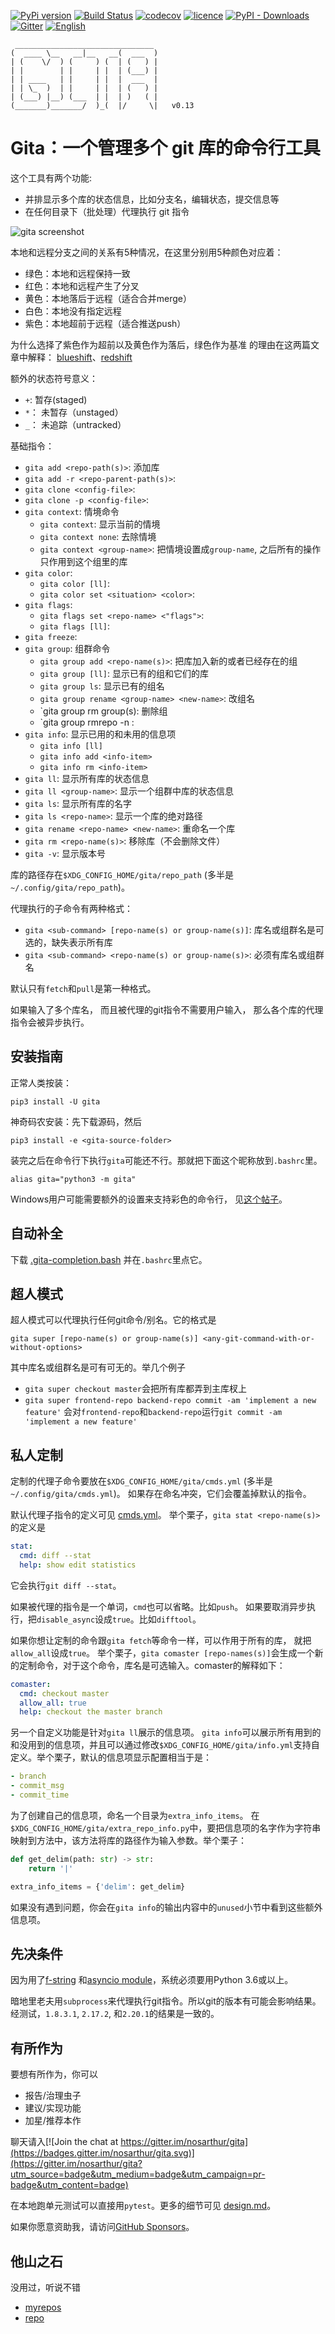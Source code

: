 [![PyPi version](https://img.shields.io/pypi/v/gita.svg?color=blue)](https://pypi.org/project/gita/)
[![Build Status](https://travis-ci.org/nosarthur/gita.svg?branch=master)](https://travis-ci.org/nosarthur/gita)
[![codecov](https://codecov.io/gh/nosarthur/gita/branch/master/graph/badge.svg)](https://codecov.io/gh/nosarthur/gita)
[![licence](https://img.shields.io/pypi/l/gita.svg)](https://github.com/nosarthur/gita/blob/master/LICENSE)
[![PyPI - Downloads](https://img.shields.io/pypi/dm/gita.svg)](https://pypistats.org/packages/gita)
[![Gitter](https://badges.gitter.im/nosarthur/gita.svg)](https://gitter.im/nosarthur/gita?utm_source=badge&utm_medium=badge&utm_campaign=pr-badge)
[![English](https://img.shields.io/badge/-English-lightgrey.svg)](https://github.com/nosarthur/gita)

```
 _______________________________
(  ____ \__   __|__   __(  ___  )
| (    \/  ) (     ) (  | (   ) |
| |        | |     | |  | (___) |
| | ____   | |     | |  |  ___  |
| | \_  )  | |     | |  | (   ) |
| (___) |__) (___  | |  | )   ( |
(_______)_______/  )_(  |/     \|   v0.13
```

# Gita：一个管理多个 git 库的命令行工具

这个工具有两个功能:

- 并排显示多个库的状态信息，比如分支名，编辑状态，提交信息等
- 在任何目录下（批处理）代理执行 git 指令

![gita screenshot](https://github.com/nosarthur/gita/raw/master/doc/screenshot.png)

本地和远程分支之间的关系有5种情况，在这里分别用5种颜色对应着：

- 绿色：本地和远程保持一致
- 红色：本地和远程产生了分叉
- 黄色：本地落后于远程（适合合并merge）
- 白色：本地没有指定远程
- 紫色：本地超前于远程（适合推送push）

为什么选择了紫色作为超前以及黄色作为落后，绿色作为基准 的理由在这两篇文章中解释：
[blueshift](https://en.wikipedia.org/wiki/Blueshift)、[redshift](https://en.wikipedia.org/wiki/Redshift)

额外的状态符号意义：

- `+`: 暂存(staged)
- `*`： 未暂存（unstaged）
- `_`： 未追踪（untracked）

基础指令：

- `gita add <repo-path(s)>`: 添加库
- `gita add -r <repo-parent-path(s)>`:
- `gita clone <config-file>`:
- `gita clone -p <config-file>`:
- `gita context`: 情境命令
    - `gita context`: 显示当前的情境
    - `gita context none`: 去除情境
    - `gita context <group-name>`: 把情境设置成`group-name`, 之后所有的操作只作用到这个组里的库
- `gita color`:
    - `gita color [ll]`:
    - `gita color set <situation> <color>`:
- `gita flags`:
    - `gita flags set <repo-name> <"flags">`:
    - `gita flags [ll]`:
- `gita freeze`:
- `gita group`: 组群命令
    - `gita group add <repo-name(s)>`: 把库加入新的或者已经存在的组
    - `gita group [ll]`: 显示已有的组和它们的库
    - `gita group ls`: 显示已有的组名
    - `gita group rename <group-name> <new-name>`: 改组名
    - `gita group rm group(s): 删除组
    - `gita group rmrepo -n <group-name>:
- `gita info`: 显示已用的和未用的信息项
    - `gita info [ll]`
    - `gita info add <info-item>`
    - `gita info rm <info-item>`
- `gita ll`: 显示所有库的状态信息
- `gita ll <group-name>`: 显示一个组群中库的状态信息
- `gita ls`: 显示所有库的名字
- `gita ls <repo-name>`: 显示一个库的绝对路径
- `gita rename <repo-name> <new-name>`: 重命名一个库
- `gita rm <repo-name(s)>`: 移除库（不会删除文件）
- `gita -v`: 显示版本号

库的路径存在`$XDG_CONFIG_HOME/gita/repo_path` (多半是`~/.config/gita/repo_path`)。

代理执行的子命令有两种格式：

- `gita <sub-command> [repo-name(s) or group-name(s)]`: 库名或组群名是可选的，缺失表示所有库
- `gita <sub-command> <repo-name(s) or group-name(s)>`: 必须有库名或组群名

默认只有`fetch`和`pull`是第一种格式。

如果输入了多个库名，
而且被代理的git指令不需要用户输入，
那么各个库的代理指令会被异步执行。

## 安装指南

正常人类按装：

```
pip3 install -U gita
```

神奇码农安装：先下载源码，然后

```
pip3 install -e <gita-source-folder>
```

装完之后在命令行下执行`gita`可能还不行。那就把下面这个昵称放到`.bashrc`里。
```
alias gita="python3 -m gita"
```

Windows用户可能需要额外的设置来支持彩色的命令行， 见[这个帖子](https://stackoverflow.com/questions/51680709/colored-text-output-in-powershell-console-using-ansi-vt100-codes)。

## 自动补全

下载
[.gita-completion.bash](https://github.com/nosarthur/gita/blob/master/.gita-completion.bash)
并在`.bashrc`里点它。

## 超人模式

超人模式可以代理执行任何git命令/别名。它的格式是

```
gita super [repo-name(s) or group-name(s)] <any-git-command-with-or-without-options>
```

其中库名或组群名是可有可无的。举几个例子

- `gita super checkout master`会把所有库都弄到主库杈上
- `gita super frontend-repo backend-repo commit -am 'implement a new feature'`
  会对`frontend-repo`和`backend-repo`运行`git commit -am 'implement a new feature'`

## 私人定制

定制的代理子命令要放在`$XDG_CONFIG_HOME/gita/cmds.yml` (多半是`~/.config/gita/cmds.yml`)。
如果存在命名冲突，它们会覆盖掉默认的指令。

默认代理子指令的定义可见
[cmds.yml](https://github.com/nosarthur/gita/blob/master/gita/cmds.yml)。
举个栗子，`gita stat <repo-name(s)>`的定义是

```yaml
stat:
  cmd: diff --stat
  help: show edit statistics
```

它会执行`git diff --stat`。

如果被代理的指令是一个单词，`cmd`也可以省略。比如`push`。
如果要取消异步执行，把`disable_async`设成`true`。比如`difftool`。

如果你想让定制的命令跟`gita fetch`等命令一样，可以作用于所有的库，
就把`allow_all`设成`true`。
举个栗子，`gita comaster [repo-names(s)]`会生成一个新的定制命令，对于这个命令，库名是可选输入。comaster的解释如下：

```yaml
comaster:
  cmd: checkout master
  allow_all: true
  help: checkout the master branch
```
另一个自定义功能是针对`gita ll`展示的信息项。
`gita info`可以展示所有用到的和没用到的信息项，并且可以通过修改`$XDG_CONFIG_HOME/gita/info.yml`支持自定义。举个栗子，默认的信息项显示配置相当于是：

```yaml
- branch
- commit_msg
- commit_time
```
为了创建自己的信息项，命名一个目录为`extra_info_items`。
在`$XDG_CONFIG_HOME/gita/extra_repo_info.py`中，要把信息项的名字作为字符串映射到方法中，该方法将库的路径作为输入参数。举个栗子：

```python
def get_delim(path: str) -> str:
    return '|'

extra_info_items = {'delim': get_delim}
```
如果没有遇到问题，你会在`gita info`的输出内容中的`unused`小节中看到这些额外信息项。

## 先决条件

因为用了[f-string](https://www.python.org/dev/peps/pep-0498/)
和[asyncio module](https://docs.python.org/3.6/library/asyncio.html)，系统必须要用Python 3.6或以上。

暗地里老夫用`subprocess`来代理执行git指令。所以git的版本有可能会影响结果。
经测试，`1.8.3.1`, `2.17.2`, 和`2.20.1`的结果是一致的。

## 有所作为

要想有所作为，你可以

- 报告/治理虫子
- 建议/实现功能
- 加星/推荐本作

聊天请入[![Join the chat at https://gitter.im/nosarthur/gita](https://badges.gitter.im/nosarthur/gita.svg)](https://gitter.im/nosarthur/gita?utm_source=badge&utm_medium=badge&utm_campaign=pr-badge&utm_content=badge)

在本地跑单元测试可以直接用`pytest`。更多的细节可见
[design.md](https://github.com/nosarthur/gita/blob/master/doc/design.md)。

如果你愿意资助我，请访问[GitHub Sponsors](https://github.com/sponsors/nosarthur)。

## 他山之石

没用过，听说不错

- [myrepos](https://myrepos.branchable.com/)
- [repo](https://source.android.com/setup/develop/repo)
